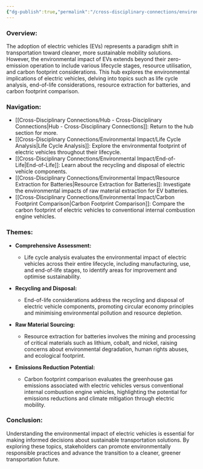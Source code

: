 ```yaml
---
{"dg-publish":true,"permalink":"/cross-disciplinary-connections/environmental-impact/environmental-impact/"}
---
```


### Overview:

The adoption of electric vehicles (EVs) represents a paradigm shift in transportation toward cleaner, more sustainable mobility solutions. However, the environmental impact of EVs extends beyond their zero-emission operation to include various lifecycle stages, resource utilisation, and carbon footprint considerations. This hub explores the environmental implications of electric vehicles, delving into topics such as life cycle analysis, end-of-life considerations, resource extraction for batteries, and carbon footprint comparison.

### Navigation:

- [[Cross-Disciplinary Connections/Hub - Cross-Disciplinary Connections\|Hub - Cross-Disciplinary Connections]]: Return to the hub section for more.
- [[Cross-Disciplinary Connections/Environmental Impact/Life Cycle Analysis\|Life Cycle Analysis]]: Explore the environmental footprint of electric vehicles throughout their lifecycle.
- [[Cross-Disciplinary Connections/Environmental Impact/End-of-Life\|End-of-Life]]: Learn about the recycling and disposal of electric vehicle components.
- [[Cross-Disciplinary Connections/Environmental Impact/Resource Extraction for Batteries\|Resource Extraction for Batteries]]: Investigate the environmental impacts of raw material extraction for EV batteries.
- [[Cross-Disciplinary Connections/Environmental Impact/Carbon Footprint Comparison\|Carbon Footprint Comparison]]: Compare the carbon footprint of electric vehicles to conventional internal combustion engine vehicles.

### Themes:

- **Comprehensive Assessment:**
    - Life cycle analysis evaluates the environmental impact of electric vehicles across their entire lifecycle, including manufacturing, use, and end-of-life stages, to identify areas for improvement and optimise sustainability.

- **Recycling and Disposal:**
    - End-of-life considerations address the recycling and disposal of electric vehicle components, promoting circular economy principles and minimising environmental pollution and resource depletion.

- **Raw Material Sourcing:**
    - Resource extraction for batteries involves the mining and processing of critical materials such as lithium, cobalt, and nickel, raising concerns about environmental degradation, human rights abuses, and ecological footprint.

- **Emissions Reduction Potential:**
    - Carbon footprint comparison evaluates the greenhouse gas emissions associated with electric vehicles versus conventional internal combustion engine vehicles, highlighting the potential for emissions reductions and climate mitigation through electric mobility.

### Conclusion:

Understanding the environmental impact of electric vehicles is essential for making informed decisions about sustainable transportation solutions. By exploring these topics, stakeholders can promote environmentally responsible practices and advance the transition to a cleaner, greener transportation future.

